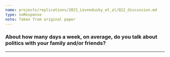 ```yaml
---
name: projects/replications/2021_Levendusky_et_al/Q12_discussion.md
type: noResponse
note: Taken from original paper
---
```


### About how many days a week, on average, do you talk about politics with your family and/or friends? 
 

---